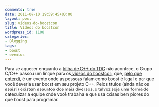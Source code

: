 ```yaml
---
comments: true
date: 2011-06-10 19:59:45+00:00
layout: post
slug: videos-do-boostcon
title: Vídeos do boostcon
wordpress_id: 1108
categories:
- Blogging
tags:
- boost
- eventos
---
```


Para se aquecer enquanto a [trilha de C++ do TDC](http://www.caloni.com.br/trilha-de-c-organizada-pelo-grupo-cc-brasil) não acontece, o Grupo C/C++ passou um linque para os[ vídeos do boostcon](http://blip.tv/boostcon), que, [pelo que entendi](http://boostcon.boost.org/), é um evento onde as pessoas falam como boost é legal e por que você deveria usar boost em seu projeto C++. Pelos títulos (ainda não os assisti) existem assuntos dos mais diversos, e talvez seja uma forma de catequizar a equipe onde você trabalha e que usa coisas bem piores do que boost para programar.
